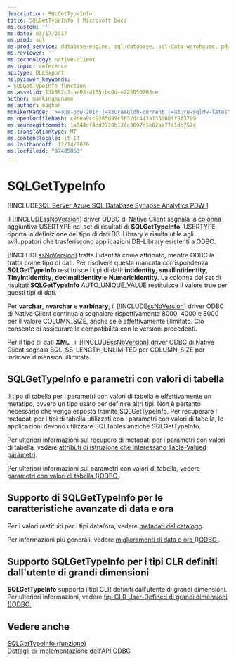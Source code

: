 ```yaml
---
description: SQLGetTypeInfo
title: SQLGetTypeInfo | Microsoft Docs
ms.custom: ''
ms.date: 03/17/2017
ms.prod: sql
ms.prod_service: database-engine, sql-database, sql-data-warehouse, pdw
ms.reviewer: ''
ms.technology: native-client
ms.topic: reference
apitype: DLLExport
helpviewer_keywords:
- SQLGetTypeInfo function
ms.assetid: 13b982c3-ae03-4155-bc0d-e225050703ce
author: markingmyname
ms.author: maghan
monikerRange: '>=aps-pdw-2016||=azuresqldb-current||=azure-sqldw-latest||>=sql-server-2016||>=sql-server-linux-2017||=azuresqldb-mi-current'
ms.openlocfilehash: c9bea9cc9285d99c5632dc443a135008ff5f3799
ms.sourcegitcommit: 1a544cf4dd2720b124c3697d1e62ae7741db757c
ms.translationtype: MT
ms.contentlocale: it-IT
ms.lasthandoff: 12/14/2020
ms.locfileid: "97485063"
---
```

# <a name="sqlgettypeinfo"></a>SQLGetTypeInfo
[!INCLUDE[SQL Server Azure SQL Database Synapse Analytics PDW ](../../includes/applies-to-version/sql-asdb-asdbmi-asa-pdw.md)]

  Il [!INCLUDE[ssNoVersion](../../includes/ssnoversion-md.md)] driver ODBC di Native Client segnala la colonna aggiuntiva USERTYPE nel set di risultati di **SQLGetTypeInfo**. USERTYPE riporta la definizione del tipo di dati DB-Library e risulta utile agli sviluppatori che trasferiscono applicazioni DB-Library esistenti a ODBC.  
  
 [!INCLUDE[ssNoVersion](../../includes/ssnoversion-md.md)] tratta l'identità come attributo, mentre ODBC la tratta come tipo di dati. Per risolvere questa mancata corrispondenza, **SQLGetTypeInfo** restituisce i tipi di dati: **intidentity**, **smallintidentity**, **TinyIntIdentity**, **decimalidentity** e **NumericIdentity**. La colonna del set di risultati **SQLGetTypeInfo** AUTO_UNIQUE_VALUE restituisce il valore true per questi tipi di dati.  
  
 Per **varchar**, **nvarchar** e **varbinary**, il [!INCLUDE[ssNoVersion](../../includes/ssnoversion-md.md)] driver ODBC di Native Client continua a segnalare rispettivamente 8000, 4000 e 8000 per il valore COLUMN_SIZE, anche se è effettivamente illimitato. Ciò consente di assicurare la compatibilità con le versioni precedenti.  
  
 Per il tipo di dati **XML** , il [!INCLUDE[ssNoVersion](../../includes/ssnoversion-md.md)] driver ODBC di Native Client segnala SQL_SS_LENGTH_UNLIMITED per COLUMN_SIZE per indicare dimensioni illimitate.  
  
## <a name="sqlgettypeinfo-and-table-valued-parameters"></a>SQLGetTypeInfo e parametri con valori di tabella  
 Il tipo di tabella per i parametri con valori di tabella è effettivamente un metatipo, ovvero un tipo usato per definire altri tipi. Non è pertanto necessario che venga esposta tramite SQLGetTypeInfo. Per recuperare i metadati per i tipi di tabella utilizzati con i parametri con valori di tabella, le applicazioni devono utilizzare SQLTables anziché SQLGetTypeInfo.  
  
 Per ulteriori informazioni sul recupero di metadati per i parametri con valori di tabella, vedere [attributi di istruzione che Interessano Table-Valued parametri](../../relational-databases/native-client-odbc-table-valued-parameters/statement-attributes-that-affect-table-valued-parameters.md).  
  
 Per ulteriori informazioni sui parametri con valori di tabella, vedere [parametri con valori di tabella &#40;&#41;ODBC ](../../relational-databases/native-client-odbc-table-valued-parameters/table-valued-parameters-odbc.md).  
  
## <a name="sqlgettypeinfo-support-for-enhanced-date-and-time-features"></a>Supporto di SQLGetTypeInfo per le caratteristiche avanzate di data e ora  
 Per i valori restituiti per i tipi data/ora, vedere [metadati del catalogo](../../relational-databases/native-client-odbc-date-time/metadata-catalog.md).  
  
 Per informazioni più generali, vedere [miglioramenti di data e ora &#40;&#41;ODBC ](../../relational-databases/native-client-odbc-date-time/date-and-time-improvements-odbc.md).  
  
## <a name="sqlgettypeinfo-support-for-large-clr-udts"></a>Supporto SQLGetTypeInfo per i tipi CLR definiti dall'utente di grandi dimensioni  
 **SQLGetTypeInfo** supporta i tipi CLR definiti dall'utente di grandi dimensioni. Per ulteriori informazioni, vedere [tipi CLR User-Defined di grandi dimensioni &#40;&#41;ODBC ](../../relational-databases/native-client/odbc/large-clr-user-defined-types-odbc.md).  
  
## <a name="see-also"></a>Vedere anche  
 [SQLGetTypeInfo (funzione)](../../odbc/reference/syntax/sqlgettypeinfo-function.md)   
 [Dettagli di implementazione dell'API ODBC](../../relational-databases/native-client-odbc-api/odbc-api-implementation-details.md)  
  
